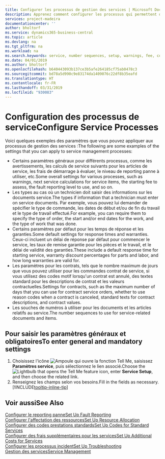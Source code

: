 ```yaml
---
title: Configurer les processus de gestion des services | Microsoft Docs
description: Apprenez comment configurer les processus qui permettent de vérifier que les clients sont satisfaits de votre service client.
services: project-madeira
documentationcenter: ''
author: bholtorf
ms.service: dynamics365-business-central
ms.topic: article
ms.devlang: na
ms.tgt_pltfrm: na
ms.workload: na
ms.search.keywords: service, number sequences, setup, warnings, fee, contracts, warranties
ms.date: 04/01/2019
ms.author: bholtorf
ms.openlocfilehash: b640443093b137ce3b5afe264185cf75ab0478c3
ms.sourcegitcommit: bd78a5d990c9e83174da1409076c22df8b35eafd
ms.translationtype: HT
ms.contentlocale: fr-FR
ms.lasthandoff: 03/31/2019
ms.locfileid: "930083"
---
```

# <a name="configure-service-processes"></a><span data-ttu-id="31e8a-103">Configuration des processus de service</span><span class="sxs-lookup"><span data-stu-id="31e8a-103">Configure Service Processes</span></span>
<span data-ttu-id="31e8a-104">Voici quelques exemples des paramètres que vous pouvez appliquer aux processus de gestion des services :</span><span class="sxs-lookup"><span data-stu-id="31e8a-104">The following are some examples of the settings that you can apply to service management processes:</span></span>  
  
* <span data-ttu-id="31e8a-105">Certains paramètres généraux pour différents processus, comme les avertissements, les calculs de service suivants pour les articles de service, les frais de démarrage à évaluer, le niveau de reporting panne à utiliser, etc.</span><span class="sxs-lookup"><span data-stu-id="31e8a-105">Some overall settings for various processes, such as warnings, next service calculations for service items, the starting fee to assess, the fault reporting level to use, and so on.</span></span>  
* <span data-ttu-id="31e8a-106">Les types au cas où un technicien doit saisir des informations sur les documents service.</span><span class="sxs-lookup"><span data-stu-id="31e8a-106">The types if information that a technician must enter on service documents.</span></span> <span data-ttu-id="31e8a-107">Par exemple, vous pouvez lui demander de spécifier le type de commande, les dates de début et/ou de fin du travail et le type de travail effectué.</span><span class="sxs-lookup"><span data-stu-id="31e8a-107">For example, you can require them to specify the type of order, the start and/or end dates for the work, and the type of work that was done.</span></span>  
* <span data-ttu-id="31e8a-108">Certains paramètres par défaut pour les temps de réponse et les garanties.</span><span class="sxs-lookup"><span data-stu-id="31e8a-108">Some default settings for response times and warranties.</span></span> <span data-ttu-id="31e8a-109">Ceux-ci incluent un délai de réponse par défaut pour commencer le service, les taux de remise garantie pour les pièces et le travail, et le délai de validité des garanties.</span><span class="sxs-lookup"><span data-stu-id="31e8a-109">These include a default response time for starting service, warranty discount percentages for parts and labor, and how long warranties are valid for.</span></span>  
* <span data-ttu-id="31e8a-110">Les paramètres pour les contrats, tels que le nombre maximum de jours que vous pouvez utiliser pour les commandes contrat de service, si vous utilisez des codes motif lorsqu'un contrat est annulé, des textes standard pour les descriptions de contrat et les valeurs contractuelles.</span><span class="sxs-lookup"><span data-stu-id="31e8a-110">Settings for contracts, such as the maximum number of days that you can use for contract service orders, whether to use reason codes when a contract is canceled, standard texts for contract descriptions, and contract values.</span></span>  
* <span data-ttu-id="31e8a-111">Les souches de numéros à utiliser pour les documents et les articles relatifs au service.</span><span class="sxs-lookup"><span data-stu-id="31e8a-111">The number sequences to use for service-related documents and items.</span></span>  

## <a name="to-enter-general-and-mandatory-settings"></a><span data-ttu-id="31e8a-112">Pour saisir les paramètres généraux et obligatoires</span><span class="sxs-lookup"><span data-stu-id="31e8a-112">To enter general and mandatory settings</span></span>
1. <span data-ttu-id="31e8a-113">Choisissez l'icône ![Ampoule qui ouvre la fonction Tell Me](media/ui-search/search_small.png "Dites-moi ce que vous voulez faire"), saisissez **Paramètres service**, puis sélectionnez le lien associé.</span><span class="sxs-lookup"><span data-stu-id="31e8a-113">Choose the ![Lightbulb that opens the Tell Me feature](media/ui-search/search_small.png "Tell me what you want to do") icon, enter **Service Setup**, and then choose the related link.</span></span>
2. <span data-ttu-id="31e8a-114">Renseignez les champs selon vos besoins.</span><span class="sxs-lookup"><span data-stu-id="31e8a-114">Fill in the fields as necessary.</span></span> [!INCLUDE[tooltip-inline-tip](includes/tooltip-inline-tip_md.md)]  

## <a name="see-also"></a><span data-ttu-id="31e8a-115">Voir aussi</span><span class="sxs-lookup"><span data-stu-id="31e8a-115">See Also</span></span>  
[<span data-ttu-id="31e8a-116">Configurer le reporting panne</span><span class="sxs-lookup"><span data-stu-id="31e8a-116">Set Up Fault Reporting</span></span>](service-how-setup-fault-reporting.md)  
[<span data-ttu-id="31e8a-117">Configurer l'affectation des ressources</span><span class="sxs-lookup"><span data-stu-id="31e8a-117">Set Up Resource Allocation</span></span>](service-how-setup-resource-allocation.md)  
[<span data-ttu-id="31e8a-118">Configurer des codes prestations standards</span><span class="sxs-lookup"><span data-stu-id="31e8a-118">Set Up Codes for Standard Services</span></span>](service-how-setup-service-coding.md)  
[<span data-ttu-id="31e8a-119">Configurer des frais supplémentaires pour les services</span><span class="sxs-lookup"><span data-stu-id="31e8a-119">Set Up Additional Costs for Services</span></span>](service-how-setup-service-costs-pricing.md)  
[<span data-ttu-id="31e8a-120">Configurer les processus incident</span><span class="sxs-lookup"><span data-stu-id="31e8a-120">Set Up Troubleshooting</span></span>](service-how-setup-troubleshooting.md)  
[<span data-ttu-id="31e8a-121">Gestion des services</span><span class="sxs-lookup"><span data-stu-id="31e8a-121">Service Management</span></span>](service-service.md)  
